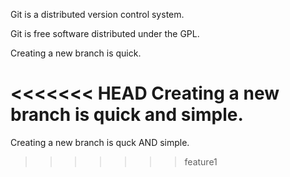 Git is a distributed version control system.

Git is free software distributed under the GPL.

Creating a new branch is quick.

<<<<<<< HEAD
Creating a new branch is quick and simple.
=======
Creating a new branch is quck AND simple.
>>>>>>> feature1
